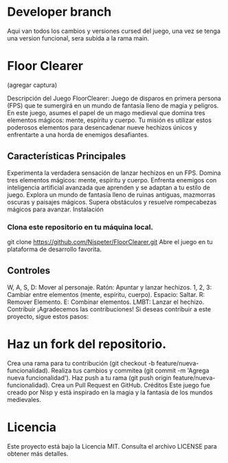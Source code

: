 # Developer branch
Aqui van todos los cambios y versiones cursed del juego, una vez se tenga una version funcional, sera subida a la rama main.

# Floor Clearer
(agregar captura)

Descripción del Juego
FloorClearer: Juego de disparos en primera persona (FPS) que te sumergirá en un mundo de fantasía lleno de magia y peligros. En este juego, asumes el papel de un mago medieval que domina tres elementos mágicos: mente, espíritu y cuerpo. Tu misión es utilizar estos poderosos elementos para desencadenar nueve hechizos únicos y enfrentarte a una horda de enemigos desafiantes.

## Características Principales
Experimenta la verdadera sensación de lanzar hechizos en un FPS.
Domina tres elementos mágicos: mente, espíritu y cuerpo.
Enfrenta enemigos con inteligencia artificial avanzada que aprenden y se adaptan a tu estilo de juego.
Explora un mundo de fantasía lleno de ruinas antiguas, mazmorras oscuras y paisajes mágicos.
Supera obstáculos y resuelve rompecabezas mágicos para avanzar.
Instalación

### Clona este repositorio en tu máquina local.
git clone https://github.com/Nispeter/FloorClearer.git
Abre el juego en tu plataforma de desarrollo favorita.

## Controles
W, A, S, D: Mover al personaje.
Ratón: Apuntar y lanzar hechizos.
1, 2, 3: Cambiar entre elementos (mente, espíritu, cuerpo).
Espacio: Saltar.
R: Remover Elemento.
E: Combinar elementos.
LMBT: Lanzar el hechizo.
Contribuir
¡Agradecemos las contribuciones! Si deseas contribuir a este proyecto, sigue estos pasos:

# Haz un fork del repositorio.
Crea una rama para tu contribución (git checkout -b feature/nueva-funcionalidad).
Realiza tus cambios y commitea (git commit -m 'Agrega nueva funcionalidad').
Haz push a tu rama (git push origin feature/nueva-funcionalidad).
Crea un Pull Request en GitHub.
Créditos
Este juego fue creado por Nisp y está inspirado en la magia y la fantasía de los mundos medievales.

# Licencia
Este proyecto está bajo la Licencia MIT. Consulta el archivo LICENSE para obtener más detalles.
